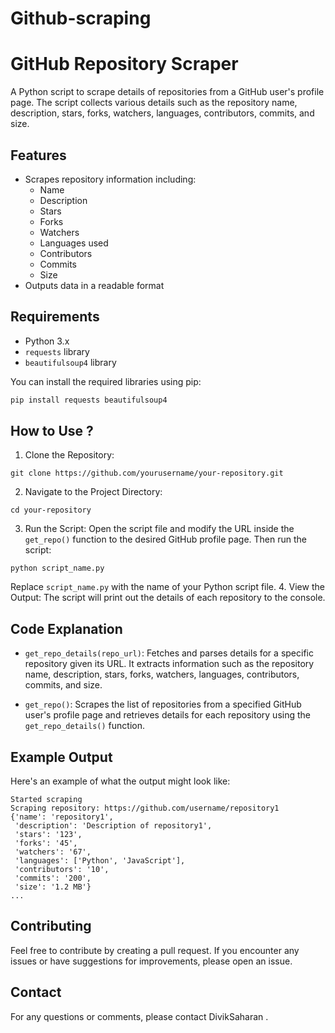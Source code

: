 # Github-scraping
# GitHub Repository Scraper

A Python script to scrape details of repositories from a GitHub user's profile page. The script collects various details such as the repository name, description, stars, forks, watchers, languages, contributors, commits, and size.

## Features

- Scrapes repository information including:
  - Name
  - Description
  - Stars
  - Forks
  - Watchers
  - Languages used
  - Contributors
  - Commits
  - Size
- Outputs data in a readable format

## Requirements

- Python 3.x
- `requests` library
- `beautifulsoup4` library

You can install the required libraries using pip:

```bash
pip install requests beautifulsoup4
```

## How to Use ?
1. Clone the Repository:
```
git clone https://github.com/yourusername/your-repository.git
```
2. Navigate to the Project Directory:
```
cd your-repository
```
3. Run the Script:
Open the script file and modify the URL inside the `get_repo()` function to the desired GitHub profile page. Then run the script:
```
python script_name.py
```
Replace `script_name.py` with the name of your Python script file.
4. View the Output:
The script will print out the details of each repository to the console.


## Code Explanation
   - `get_repo_details(repo_url)`: Fetches and parses details for a specific repository given its URL. It extracts information such as the repository name, description, stars, forks, watchers, languages, 
     contributors, commits, and size.

   - `get_repo()`: Scrapes the list of repositories from a specified GitHub user's profile page and retrieves details for each repository using the `get_repo_details()` function.


## Example Output
Here's an example of what the output might look like:
```
Started scraping
Scraping repository: https://github.com/username/repository1
{'name': 'repository1',
 'description': 'Description of repository1',
 'stars': '123',
 'forks': '45',
 'watchers': '67',
 'languages': ['Python', 'JavaScript'],
 'contributors': '10',
 'commits': '200',
 'size': '1.2 MB'}
...
```

## Contributing
Feel free to contribute by creating a pull request. If you encounter any issues or have suggestions for improvements, please open an issue.


## Contact
For any questions or comments, please contact DivikSaharan .






